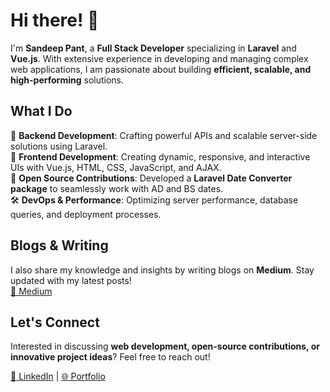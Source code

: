 # Hi there! 👋  

I'm **Sandeep Pant**, a **Full Stack Developer** specializing in **Laravel** and **Vue.js**. With extensive experience in developing and managing complex web applications, I am passionate about building **efficient, scalable, and high-performing** solutions.  

## What I Do  
🚀 **Backend Development**: Crafting powerful APIs and scalable server-side solutions using Laravel.  
🎨 **Frontend Development**: Creating dynamic, responsive, and interactive UIs with Vue.js, HTML, CSS, JavaScript, and AJAX.  
🔧 **Open Source Contributions**: Developed a **Laravel Date Converter package** to seamlessly work with AD and BS dates.  
🛠️ **DevOps & Performance**: Optimizing server performance, database queries, and deployment processes.  


## Blogs & Writing  
I also share my knowledge and insights by writing blogs on **Medium**. Stay updated with my latest posts!  
[📝 Medium](https://medium.com/@sandeeppant)  


## Let's Connect  
Interested in discussing **web development, open-source contributions, or innovative project ideas**? Feel free to reach out!  

[🔗 LinkedIn](https://www.linkedin.com/in/sandeep-pant-a62891176/) | [🌐 Portfolio](https://sandeepx.github.io/portfolio/)  


